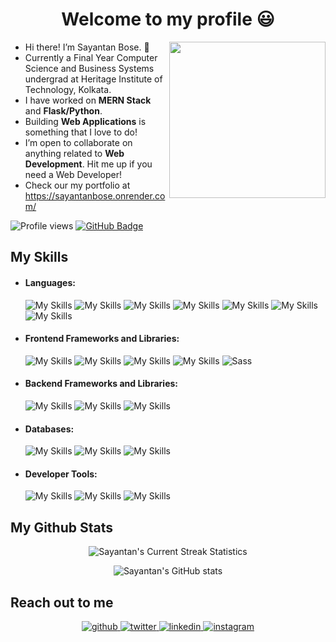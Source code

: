 <div id="header" align="center" text="center">
    <h1>Welcome to my profile 😃</h1>
</div>

<img src=https://media.giphy.com/media/5k5vZwRFZR5aZeniqb/giphy-downsized.gif width="250" class="giphy-embed" align="right" />
                                                                                                                             
- Hi there! I’m Sayantan Bose. 👋
- Currently a Final Year Computer Science and Business Systems undergrad at Heritage Institute of Technology, Kolkata.
- I have worked on **MERN Stack** and **Flask/Python**.
- Building **Web Applications** is something that I love to do!
- I’m open to collaborate on anything related to **Web Development**. Hit me up if you need a Web Developer!
- Check our my portfolio at https://sayantanbose.onrender.com/

![Profile views](https://komarev.com/ghpvc/?username=Sayantan19)
 <a href="https://github.com/Sayantan19?tab=followers"><img src="https://img.shields.io/github/followers/Sayantan19?label=Followers&style=social" alt="GitHub Badge"></a>

<div>

## My Skills
<ul>
<li><h4>Languages:</h4>

![My Skills](https://img.shields.io/badge/JavaScript-323330?style=for-the-badge&logo=javascript&logoColor=F7DF1E#gh-dark-mode-only)
![My Skills](https://img.shields.io/badge/HTML5-E34F26?style=for-the-badge&logo=html5&logoColor=white)
![My Skills](https://img.shields.io/badge/CSS3-1572B6?style=for-the-badge&logo=css3&logoColor=white#gh-dark-mode-only)
![My Skills](https://img.shields.io/badge/C-00599C?style=for-the-badge&logo=c&logoColor=white)
![My Skills](https://img.shields.io/badge/C%2B%2B-00599C?style=for-the-badge&logo=c%2B%2B&logoColor=white)
![My Skills](https://img.shields.io/badge/Java-ED8B00?style=for-the-badge&logo=openjdk&logoColor=white)
![My Skills](https://img.shields.io/badge/Python-FFD43B?style=for-the-badge&logo=python&logoColor=white)
</li>
<li><h4>Frontend Frameworks and Libraries:</h4>

![My Skills](https://img.shields.io/badge/React-20232A?style=for-the-badge&logo=react&logoColor=61DAFB)
![My Skills](https://img.shields.io/badge/Bootstrap-563D7C?style=for-the-badge&logo=bootstrap&logoColor=white)
![My Skills](https://img.shields.io/badge/Material%20UI-007FFF?style=for-the-badge&logo=mui&logoColor=white)
![My Skills](https://img.shields.io/badge/Tailwind_CSS-38B2AC?style=for-the-badge&logo=tailwind-css&logoColor=white)
![Sass](https://img.shields.io/static/v1?style=for-the-badge&message=Sass&color=CC6699&logo=Sass&logoColor=FFFFFF&label=)
</li>
<li><h4>Backend Frameworks and Libraries:</h4>

![My Skills](https://img.shields.io/badge/Node.js-339933?style=for-the-badge&logo=nodedotjs&logoColor=white)
![My Skills](https://img.shields.io/badge/Express.js-000000?style=for-the-badge&logo=express&logoColor=white)
![My Skills](https://img.shields.io/badge/Flask-000000?style=for-the-badge&logo=flask&logoColor=white)
</li>
<li><h4>Databases:</h4>

![My Skills](https://img.shields.io/badge/MongoDB-4EA94B?style=for-the-badge&logo=mongodb&logoColor=white)
![My Skills](https://img.shields.io/badge/MySQL-005C84?style=for-the-badge&logo=mysql&logoColor=white)
![My Skills](https://img.shields.io/badge/SQLite-07405E?style=for-the-badge&logo=sqlite&logoColor=white)
</li>
<li><h4>Developer Tools:</h4>

![My Skills](https://img.shields.io/badge/Linux-FCC624?style=for-the-badge&logo=linux&logoColor=black)
![My Skills](https://img.shields.io/badge/Postman-FF6C37?style=for-the-badge&logo=Postman&logoColor=white)
![My Skills](https://img.shields.io/badge/VSCode-0078D4?style=for-the-badge&logo=visual%20studio%20code&logoColor=white)
</ul>
</div>

## My Github Stats

<div align=center>

![Sayantan's Current Streak Statistics](https://github-readme-streak-stats.herokuapp.com/?user=Sayantan19&theme=tokyonight)


![Sayantan's GitHub stats](https://github-readme-stats.vercel.app/api?username=Sayantan19&show_icons=true&theme=tokyonight)


</div>

<div>
<h2>Reach out to me</h2>
<p align="center">
<a href="https://github.com/Sayantan19" target="_blank">
<img src=https://img.shields.io/badge/github-%2324292e.svg?&style=for-the-badge&logo=github&logoColor=white alt=github style="margin-bottom: 5px;" />
</a>
<a href="https://twitter.com/@Sayanta77492124" target="_blank">
<img src=https://img.shields.io/badge/twitter-%2300acee.svg?&style=for-the-badge&logo=twitter&logoColor=white alt=twitter style="margin-bottom: 5px;" />
</a>
<a href="https://www.linkedin.com/in/sayantan-bose-860791200/" target="_blank">
<img src=https://img.shields.io/badge/linkedin-%231E77B5.svg?&style=for-the-badge&logo=linkedin&logoColor=white alt=linkedin style="margin-bottom: 5px;"/>
</a>
<a href=https://www.instagram.com/shaa_yon_ton/ target="_blank">
<img src=https://img.shields.io/badge/Instagram-E4405F?style=for-the-badge&logo=instagram&logoColor=white alt=instagram style="margin-bottom: 5px;"/>
</a>
</p> 
</div>

<!---
Sayantan19/Sayantan19 is a ✨ special ✨ repository because its `README.md` (this file) appears on your GitHub profile.
You can click the Preview link to take a look at your changes.
--->
